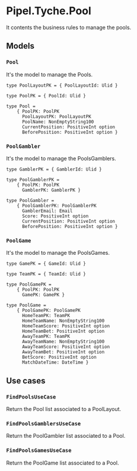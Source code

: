# Pipel.Tyche.Pool

It contents the business rules to manage the pools.

## Models

### `Pool`

It's the model to manage the Pools.

```f#
type PoolLayoutPK = { PoolLayoutId: Ulid }

type PoolPK = { PoolId: Ulid }

type Pool =
    { PoolPK: PoolPK
      PoolLayoutPK: PoolLayoutPK
      PoolName: NonEmptyString100
      CurrentPosition: PositiveInt option
      BeforePosition: PositiveInt option }
```

### `PoolGambler`

It's the model to manage the PoolsGamblers.

```f#
type GamblerPK = { GamblerId: Ulid }

type PoolGamblerPK =
    { PoolPK: PoolPK
      GamblerPK: GamblerPK }

type PoolGambler =
    { PoolGamblerPK: PoolGamblerPK
      GamblerEmail: Email
      Score: PositiveInt option
      CurrentPosition: PositiveInt option
      BeforePosition: PositiveInt option }
```

### `PoolGame`

It's the model to manage the PoolsGames.

```f#
type GamePK = { GameId: Ulid }

type TeamPK = { TeamId: Ulid }

type PoolGamePK =
    { PoolPK: PoolPK
      GamePK: GamePK }

type PoolGame =
    { PoolGamePK: PoolGamePK
      HomeTeamPK: TeamPK
      HomeTeamName: NonEmptyString100
      HomeTeamScore: PositiveInt option
      HomeTeamBet: PositiveInt option
      AwayTeamPK: TeamPK
      AwayTeamName: NonEmptyString100
      AwayTeamScore: PositiveInt option
      AwayTeamBet: PositiveInt option
      BetScore: PositiveInt option
      MatchDateTime: DateTime }
```

## Use cases

### `FindPoolsUseCase`

Return the Pool list associated to a PoolLayout.

### `FindPoolsGamblersUseCase`

Return the PoolGambler list associated to a Pool.

### `FindPoolsGamesUseCase`

Return the PoolGame list associated to a Pool.
